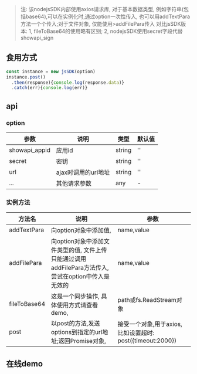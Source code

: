 > 注: 该nodejsSDK内部使用axios请求库,
>对于基本数据类型, 例如字符串(包括base64),可以在实例化时,通过option一次性传入, 也可以用addTextPara方法一个个传入;对于文件对象, 仅能使用>addFilePara传入
>对比jsSDK版本: 1, fileToBase64的使用略有区别; 2, nodejsSDK使用secret字段代替showapi_sign

## 食用方式
```javascript
const instance = new jsSDK(option)
instance.post()
  .then(response){console.log(response.data)}
  .catch(err){console.log(err)}
```


## api

### option

| 参数| 说明| 类型| 默认值 |
|  -- | -- | -- | --|
|showapi_appid| 应用id| string| ''
|secret | 密钥| string | ''
| url | ajax时调用的url地址 | string|''
|...| 其他请求参数| any | -


### 实例方法

| 方法名 | 说明| 参数
|  -- | -- | -- |
| addTextPara | 向option对象中添加值, | name,value
| addFilePara | 向option对象中添加文件类型的值, 文件上传只能通过调用addFilePara方法传入, 尝试在option中传入是无效的| name,value
| fileToBase64 | 这是一个同步操作, 具体使用方式请查看demo, | path或fs.ReadStream对象
| post | 以post的方法,发送options到指定的url地址;返回Promise对象,  | 接受一个对象,用于axios,比如设置超时: post({timeout:2000})

## 在线demo


